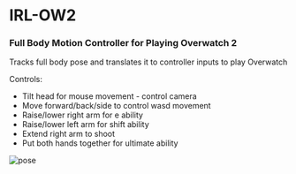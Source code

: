 # IRL-OW2
### Full Body Motion Controller for Playing Overwatch 2

Tracks full body pose and translates it to controller inputs to play Overwatch

Controls:
- Tilt head for mouse movement - control camera
- Move forward/back/side to control wasd movement
- Raise/lower right arm for e ability
- Raise/lower left arm for shift ability
- Extend right arm to shoot
- Put both hands together for ultimate ability

![pose](https://i.gyazo.com/b3efdd34d4c8ed0803667645eff4e676.png)
